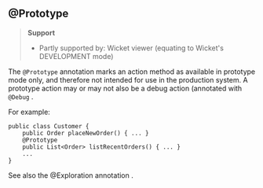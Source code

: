 @Prototype
----------

> **Support**
> 
> * Partly supported by: Wicket viewer (equating to Wicket's DEVELOPMENT mode)

The `@Prototype` annotation marks an action method as available in
prototype mode only, and therefore not intended for use in the
production system. A prototype action may or may not also be a debug
action (annotated with `@Debug` <!--, see ?)-->.

For example:

    public class Customer {
        public Order placeNewOrder() { ... }
        @Prototype
        public List<Order> listRecentOrders() { ... }
        ...
    }

See also the @Exploration annotation <!--, ?-->.
